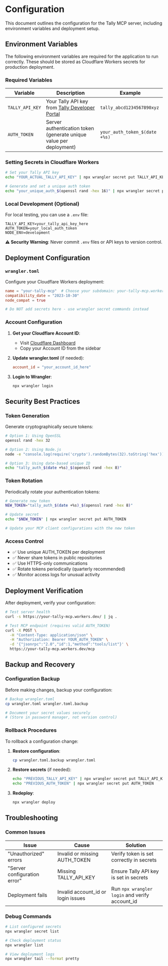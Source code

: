 # Configuration

This document outlines the configuration for the Tally MCP server, including environment variables and deployment setup.

## Environment Variables

The following environment variables are required for the application to run correctly. These should be stored as Cloudflare Workers secrets for production deployment.

### Required Variables

| Variable | Description | Example |
|---|---|---|
| `TALLY_API_KEY` | Your Tally API key from [Tally Developer Portal](https://developers.tally.so/) | `tally_abcd1234567890xyz` |
| `AUTH_TOKEN` | Server authentication token (generate unique value per deployment) | `your_auth_token_$(date +%s)` |

### Setting Secrets in Cloudflare Workers

```bash
# Set your Tally API key
echo "YOUR_ACTUAL_TALLY_API_KEY" | npx wrangler secret put TALLY_API_KEY

# Generate and set a unique auth token
echo "your_unique_auth_$(openssl rand -hex 16)" | npx wrangler secret put AUTH_TOKEN
```

### Local Development (Optional)

For local testing, you can use a `.env` file:

```env
TALLY_API_KEY=your_tally_api_key_here
AUTH_TOKEN=your_local_auth_token
NODE_ENV=development
```

**⚠️ Security Warning**: Never commit `.env` files or API keys to version control.

## Deployment Configuration

### `wrangler.toml`

Configure your Cloudflare Workers deployment:

```toml
name = "your-tally-mcp"  # Choose your subdomain: your-tally-mcp.workers.dev
compatibility_date = "2023-10-30"
node_compat = true

# Do NOT add secrets here - use wrangler secret commands instead
```

### Account Configuration

1. **Get your Cloudflare Account ID**:
   - Visit [Cloudflare Dashboard](https://dash.cloudflare.com/)
   - Copy your Account ID from the sidebar

2. **Update wrangler.toml** (if needed):
   ```toml
   account_id = "your_account_id_here"
   ```

3. **Login to Wrangler**:
   ```bash
   npx wrangler login
   ```

## Security Best Practices

### Token Generation

Generate cryptographically secure tokens:

```bash
# Option 1: Using OpenSSL
openssl rand -hex 32

# Option 2: Using Node.js
node -e "console.log(require('crypto').randomBytes(32).toString('hex'))"

# Option 3: Using date-based unique ID
echo "tally_auth_$(date +%s)_$(openssl rand -hex 8)"
```

### Token Rotation

Periodically rotate your authentication tokens:

```bash
# Generate new token
NEW_TOKEN="tally_auth_$(date +%s)_$(openssl rand -hex 8)"

# Update secret
echo "$NEW_TOKEN" | npx wrangler secret put AUTH_TOKEN

# Update your MCP client configurations with the new token
```

### Access Control

- ✅ Use unique AUTH_TOKEN per deployment
- ✅ Never share tokens in public repositories
- ✅ Use HTTPS-only communications
- ✅ Rotate tokens periodically (quarterly recommended)
- ✅ Monitor access logs for unusual activity

## Deployment Verification

After deployment, verify your configuration:

```bash
# Test server health
curl -s https://your-tally-mcp.workers.dev/ | jq .

# Test MCP endpoint (requires valid AUTH_TOKEN)
curl -X POST \
  -H "Content-Type: application/json" \
  -H "Authorization: Bearer YOUR_AUTH_TOKEN" \
  -d '{"jsonrpc":"2.0","id":1,"method":"tools/list"}' \
  https://your-tally-mcp.workers.dev/mcp
```

## Backup and Recovery

### Configuration Backup

Before making changes, backup your configuration:

```bash
# Backup wrangler.toml
cp wrangler.toml wrangler.toml.backup

# Document your secret values securely
# (Store in password manager, not version control)
```

### Rollback Procedures

To rollback a configuration change:

1. **Restore configuration**:
   ```bash
   cp wrangler.toml.backup wrangler.toml
   ```

2. **Restore secrets** (if needed):
   ```bash
   echo "PREVIOUS_TALLY_API_KEY" | npx wrangler secret put TALLY_API_KEY
   echo "PREVIOUS_AUTH_TOKEN" | npx wrangler secret put AUTH_TOKEN
   ```

3. **Redeploy**:
   ```bash
   npx wrangler deploy
   ```

## Troubleshooting

### Common Issues

| Issue | Cause | Solution |
|-------|-------|----------|
| "Unauthorized" errors | Invalid or missing AUTH_TOKEN | Verify token is set correctly in secrets |
| "Server configuration error" | Missing TALLY_API_KEY | Ensure Tally API key is set in secrets |
| Deployment fails | Invalid account_id or login issues | Run `npx wrangler login` and verify account_id |

### Debug Commands

```bash
# List configured secrets
npx wrangler secret list

# Check deployment status
npx wrangler list

# View deployment logs
npx wrangler tail --format pretty
``` 